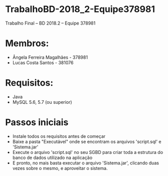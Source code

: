 # TrabalhoBD-2018_2-Equipe378981

Trabalho Final – BD 2018.2 – Equipe 378981

# Membros:
- Ângela Ferreira Magalhães - 378981
- Lucas Costa Santos - 381076

# Requisitos:
 - Java
 - MySQL 5.6, 5.7 (ou superior)

# Passos iniciais
 - Instale todos os requisitos antes de começar
 - Baixe a pasta "Executável" onde se encontram os arquivos 'script.sql' e 'Sistema.jar'
 - Execute o arquivo 'script.sql' no seu SGBD para criar toda a estrutura do banco de dados utilizado na aplicação
 - E pronto, no mais basta executar o arquivo 'Sistema.jar', clicando duas vezes sobre o mesmo, e aproveitar o sistema.
